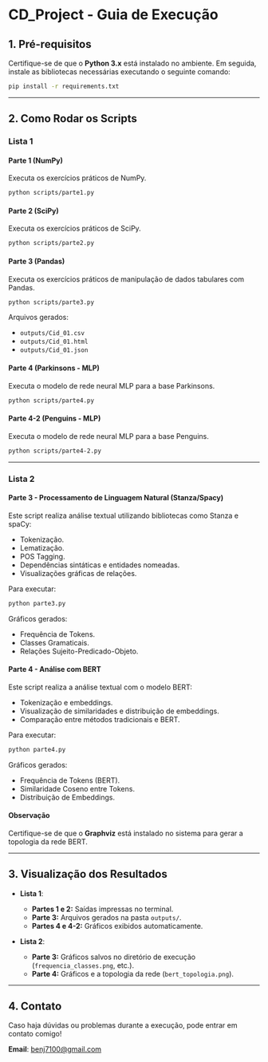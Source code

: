
# CD_Project - Guia de Execução

## 1. Pré-requisitos
Certifique-se de que o **Python 3.x** está instalado no ambiente. Em seguida, instale as bibliotecas necessárias executando o seguinte comando:

```bash
pip install -r requirements.txt
```

---

## 2. Como Rodar os Scripts

### Lista 1

#### Parte 1 (NumPy)
Executa os exercícios práticos de NumPy.
```bash
python scripts/parte1.py
```

#### Parte 2 (SciPy)
Executa os exercícios práticos de SciPy.
```bash
python scripts/parte2.py
```

#### Parte 3 (Pandas)
Executa os exercícios práticos de manipulação de dados tabulares com Pandas.
```bash
python scripts/parte3.py
```
Arquivos gerados:
- `outputs/Cid_01.csv`
- `outputs/Cid_01.html`
- `outputs/Cid_01.json`

#### Parte 4 (Parkinsons - MLP)
Executa o modelo de rede neural MLP para a base Parkinsons.
```bash
python scripts/parte4.py
```

#### Parte 4-2 (Penguins - MLP)
Executa o modelo de rede neural MLP para a base Penguins.
```bash
python scripts/parte4-2.py
```

---

### Lista 2

#### Parte 3 - Processamento de Linguagem Natural (Stanza/Spacy)
Este script realiza análise textual utilizando bibliotecas como Stanza e spaCy:
- Tokenização.
- Lematização.
- POS Tagging.
- Dependências sintáticas e entidades nomeadas.
- Visualizações gráficas de relações.

Para executar:
```bash
python parte3.py
```
Gráficos gerados:
- Frequência de Tokens.
- Classes Gramaticais.
- Relações Sujeito-Predicado-Objeto.

#### Parte 4 - Análise com BERT
Este script realiza a análise textual com o modelo BERT:
- Tokenização e embeddings.
- Visualização de similaridades e distribuição de embeddings.
- Comparação entre métodos tradicionais e BERT.

Para executar:
```bash
python parte4.py
```
Gráficos gerados:
- Frequência de Tokens (BERT).
- Similaridade Coseno entre Tokens.
- Distribuição de Embeddings.

#### Observação
Certifique-se de que o **Graphviz** está instalado no sistema para gerar a topologia da rede BERT.

---

## 3. Visualização dos Resultados

- **Lista 1**:
  - **Partes 1 e 2:** Saídas impressas no terminal.
  - **Parte 3:** Arquivos gerados na pasta `outputs/`.
  - **Partes 4 e 4-2:** Gráficos exibidos automaticamente.

- **Lista 2**:
  - **Parte 3:** Gráficos salvos no diretório de execução (`frequencia_classes.png`, etc.).
  - **Parte 4:** Gráficos e a topologia da rede (`bert_topologia.png`).

---

## 4. Contato
Caso haja dúvidas ou problemas durante a execução, pode entrar em contato comigo!

**Email**: benj7100@gmail.com
